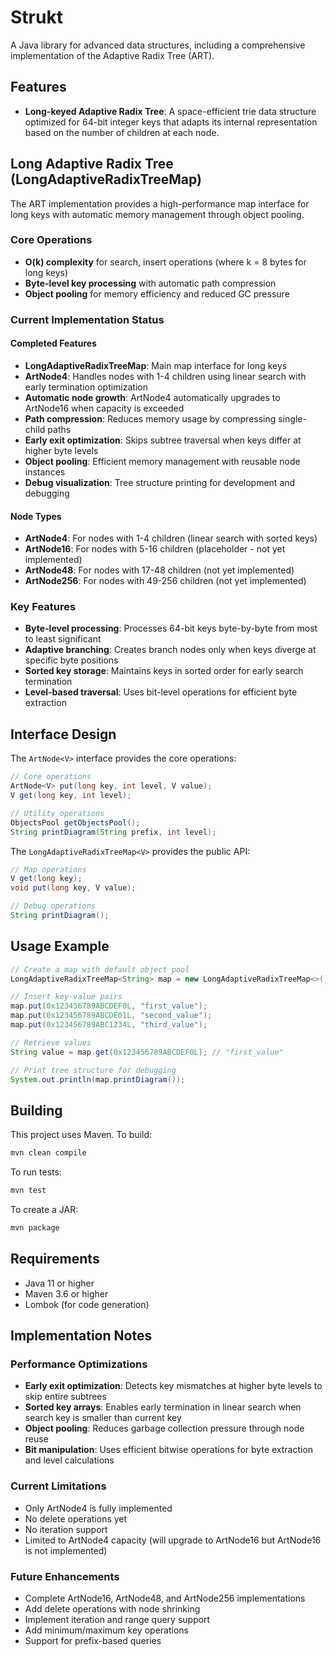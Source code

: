 # Strukt

A Java library for advanced data structures, including a comprehensive implementation of the Adaptive Radix Tree (ART).

## Features

- **Long-keyed Adaptive Radix Tree**: A space-efficient trie data structure optimized for 64-bit integer keys that adapts its internal representation based on the number of children at each node.

## Long Adaptive Radix Tree (LongAdaptiveRadixTreeMap)

The ART implementation provides a high-performance map interface for long keys with automatic memory management through object pooling.

### Core Operations
- **O(k) complexity** for search, insert operations (where k = 8 bytes for long keys)
- **Byte-level key processing** with automatic path compression
- **Object pooling** for memory efficiency and reduced GC pressure

### Current Implementation Status

#### Completed Features
- **LongAdaptiveRadixTreeMap<V>**: Main map interface for long keys
- **ArtNode4**: Handles nodes with 1-4 children using linear search with early termination optimization
- **Automatic node growth**: ArtNode4 automatically upgrades to ArtNode16 when capacity is exceeded
- **Path compression**: Reduces memory usage by compressing single-child paths
- **Early exit optimization**: Skips subtree traversal when keys differ at higher byte levels
- **Object pooling**: Efficient memory management with reusable node instances
- **Debug visualization**: Tree structure printing for development and debugging

#### Node Types
- **ArtNode4**: For nodes with 1-4 children (linear search with sorted keys)
- **ArtNode16**: For nodes with 5-16 children (placeholder - not yet implemented)
- **ArtNode48**: For nodes with 17-48 children (not yet implemented)
- **ArtNode256**: For nodes with 49-256 children (not yet implemented)

### Key Features
- **Byte-level processing**: Processes 64-bit keys byte-by-byte from most to least significant
- **Adaptive branching**: Creates branch nodes only when keys diverge at specific byte positions
- **Sorted key storage**: Maintains keys in sorted order for early search termination
- **Level-based traversal**: Uses bit-level operations for efficient byte extraction

## Interface Design

The `ArtNode<V>` interface provides the core operations:

```java
// Core operations
ArtNode<V> put(long key, int level, V value);
V get(long key, int level);

// Utility operations
ObjectsPool getObjectsPool();
String printDiagram(String prefix, int level);
```

The `LongAdaptiveRadixTreeMap<V>` provides the public API:

```java
// Map operations
V get(long key);
void put(long key, V value);

// Debug operations
String printDiagram();
```

## Usage Example

```java
// Create a map with default object pool
LongAdaptiveRadixTreeMap<String> map = new LongAdaptiveRadixTreeMap<>();

// Insert key-value pairs
map.put(0x123456789ABCDEF0L, "first_value");
map.put(0x123456789ABCDE01L, "second_value");
map.put(0x123456789ABC1234L, "third_value");

// Retrieve values
String value = map.get(0x123456789ABCDEF0L); // "first_value"

// Print tree structure for debugging
System.out.println(map.printDiagram());
```

## Building

This project uses Maven. To build:

```bash
mvn clean compile
```

To run tests:

```bash
mvn test
```

To create a JAR:

```bash
mvn package
```

## Requirements

- Java 11 or higher
- Maven 3.6 or higher
- Lombok (for code generation)

## Implementation Notes

### Performance Optimizations
- **Early exit optimization**: Detects key mismatches at higher byte levels to skip entire subtrees
- **Sorted key arrays**: Enables early termination in linear search when search key is smaller than current key
- **Object pooling**: Reduces garbage collection pressure through node reuse
- **Bit manipulation**: Uses efficient bitwise operations for byte extraction and level calculations

### Current Limitations
- Only ArtNode4 is fully implemented
- No delete operations yet
- No iteration support
- Limited to ArtNode4 capacity (will upgrade to ArtNode16 but ArtNode16 is not implemented)

### Future Enhancements
- Complete ArtNode16, ArtNode48, and ArtNode256 implementations
- Add delete operations with node shrinking
- Implement iteration and range query support
- Add minimum/maximum key operations
- Support for prefix-based queries
